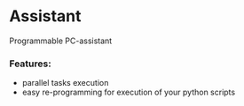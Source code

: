# Assistant
Programmable PC-assistant

### Features:
  * parallel tasks execution
  * easy re-programming for execution of your python scripts
